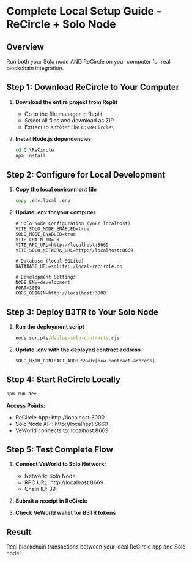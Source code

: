 # Complete Local Setup Guide - ReCircle + Solo Node

## Overview
Run both your Solo node AND ReCircle on your computer for real blockchain integration.

## Step 1: Download ReCircle to Your Computer

1. **Download the entire project from Replit**
   - Go to the file manager in Replit
   - Select all files and download as ZIP
   - Extract to a folder like `C:\ReCircle\`

2. **Install Node.js dependencies**
   ```cmd
   cd C:\ReCircle
   npm install
   ```

## Step 2: Configure for Local Development

1. **Copy the local environment file**
   ```cmd
   copy .env.local .env
   ```

2. **Update .env for your computer**
   ```
   # Solo Node Configuration (your localhost)
   VITE_SOLO_MODE_ENABLED=true
   SOLO_MODE_ENABLED=true
   VITE_CHAIN_ID=39
   VITE_RPC_URL=http://localhost:8669
   VITE_SOLO_NETWORK_URL=http://localhost:8669
   
   # Database (local SQLite)
   DATABASE_URL=sqlite:./local-recircle.db
   
   # Development Settings
   NODE_ENV=development
   PORT=3000
   CORS_ORIGIN=http://localhost:3000
   ```

## Step 3: Deploy B3TR to Your Solo Node

1. **Run the deployment script**
   ```cmd
   node scripts/deploy-solo-contracts.cjs
   ```

2. **Update .env with the deployed contract address**
   ```
   SOLO_B3TR_CONTRACT_ADDRESS=0x[new-contract-address]
   ```

## Step 4: Start ReCircle Locally

```cmd
npm run dev
```

**Access Points:**
- ReCircle App: http://localhost:3000
- Solo Node API: http://localhost:8669
- VeWorld connects to: localhost:8669

## Step 5: Test Complete Flow

1. **Connect VeWorld to Solo Network:**
   - Network: Solo Node
   - RPC URL: http://localhost:8669
   - Chain ID: 39

2. **Submit a receipt in ReCircle**
3. **Check VeWorld wallet for B3TR tokens**

## Result
Real blockchain transactions between your local ReCircle app and Solo node!
